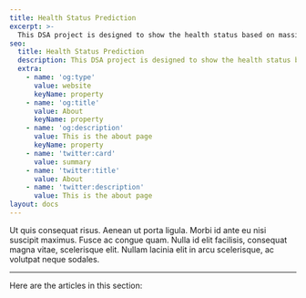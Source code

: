 ```yaml
---
title: Health Status Prediction
excerpt: >-
  This DSA project is designed to show the health status based on massive datasets. It will involve the creation of a dynamic visualization that can accurately show the attributes that influence the heart disease/attack (or specific cancer, virus, etc.). The project also involves decision trees and feature selection algorithms for classifications of attributes and data.
seo:
  title: Health Status Prediction
  description: This DSA project is designed to show the health status based on massive datasets. It will involve the creation of a dynamic visualization that can accurately show the attributes that influence the heart disease/attack (or specific cancer, virus, etc.). The project also involves decision trees and feature selection algorithms for classifications of attributes and data.
  extra:
    - name: 'og:type'
      value: website
      keyName: property
    - name: 'og:title'
      value: About
      keyName: property
    - name: 'og:description'
      value: This is the about page
      keyName: property
    - name: 'twitter:card'
      value: summary
    - name: 'twitter:title'
      value: About
    - name: 'twitter:description'
      value: This is the about page
layout: docs
---
```


Ut quis consequat risus. Aenean ut porta ligula. Morbi id ante eu nisi suscipit maximus. Fusce ac congue quam. Nulla id elit facilisis, consequat magna vitae, scelerisque elit. Nullam lacinia elit in arcu scelerisque, ac volutpat neque sodales.

***

Here are the articles in this section:
